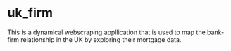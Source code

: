 # uk_firm

This is a dynamical webscraping appllication that is used to map the bank-firm relationship in the UK by exploring their mortgage data. 
